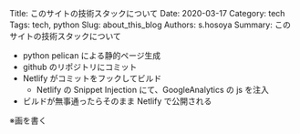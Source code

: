 Title: このサイトの技術スタックについて
Date: 2020-03-17
Category: tech
Tags: tech, python
Slug: about_this_blog
Authors: s.hosoya
Summary: このサイトの技術スタックについて

* python pelican による静的ページ生成
* github のリポジトリにコミット
* Netlify がコミットをフックしてビルド
  * Netlify の Snippet Injection にて、GoogleAnalytics の js を注入
* ビルドが無事通ったらそのまま Netlify で公開される

※画を書く
